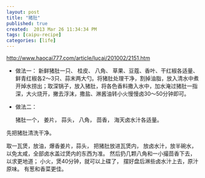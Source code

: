 ```yaml
---
layout: post
title: "猪肚"
published: true
created:  2013 Mar 26 11:34:34 PM
tags: [caipu-recipe]
categories: [life]
---
```


http://www.haocai777.com/article/lucai/201002/2151.htm

* 做法一：
新鲜猪肚一只、
桂皮、
八角、
草果、豆蔻、香叶、干红椒各适量、鲜青红椒各2～3只、蒜末两大勺。将猪肚处理干净，割掉油脂，放入清水中煮开焯水捞出；取深锅子，放入猪肚，将各色香料撒入水中，加水淹过猪肚一指深，大火烧开，撇去浮沫，撒盐、淋酱油转小火慢慢卤30～50分钟即可。

* 做法二：

    猪肚一个，
    姜片，
    蒜头，
    八角，
    茴香，
    海天卤水汁各适量。

先把猪肚清洗干净。

取一瓦煲，放油，爆香姜片，蒜头，
把猪肚放进瓦煲内，
放卤水汁，放半碗水，以免太咸，全部卤水盖过煲内的东西为准。
然后扔几颗八角和一小撮茴香下去，以求更地道；
小火，煲40分钟，就可以上碟了，
摆好盘后淋些卤水汁上去，原汁原味。
有葱和香菜更佳。
